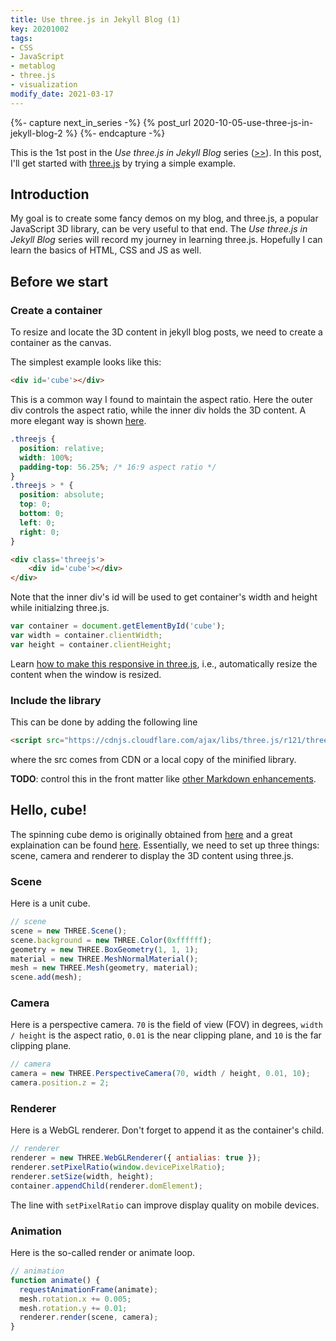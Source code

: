 ```yaml
---
title: Use three.js in Jekyll Blog (1)
key: 20201002
tags:
- CSS
- JavaScript
- metablog
- three.js
- visualization
modify_date: 2021-03-17
---
```


{%- capture next_in_series -%}
  {% post_url 2020-10-05-use-three-js-in-jekyll-blog-2 %}
{%- endcapture -%}



This is the 1st post in the _Use three.js in Jekyll Blog_ series ([>>]({{next_in_series}})). In this post, I'll get started with [three.js](https://github.com/mrdoob/three.js/) by trying a simple example.



<!--more-->



<!-- Spinning Cube Demo -->
<div class='threejs'>
    <div id='cube'></div>
</div>



## Introduction

My goal is to create some fancy demos on my blog, and three.js, a popular JavaScript 3D library, can be very useful to that end. The _Use three.js in Jekyll Blog_ series will record my journey in learning three.js. Hopefully I can learn the basics of HTML, CSS and JS as well.



## Before we start

### Create a container

To resize and locate the 3D content in jekyll blog posts, we need to create a container as the canvas.

The simplest example looks like this:
```html
<div id='cube'></div>
```

This is a common way I found to maintain the aspect ratio. Here the outer div controls the aspect ratio, while the inner div holds the 3D content. A more elegant way is shown [here]({{next_in_series}}).
```css
.threejs {
  position: relative;
  width: 100%;
  padding-top: 56.25%; /* 16:9 aspect ratio */
}
.threejs > * {
  position: absolute;
  top: 0;
  bottom: 0;
  left: 0;
  right: 0;
}
```
```html
<div class='threejs'>
    <div id='cube'></div>
</div>
```

Note that the inner div's id will be used to get container's width and height while initialzing three.js.
```javascript
var container = document.getElementById('cube');
var width = container.clientWidth;
var height = container.clientHeight;
```

Learn [how to make this responsive in three.js]({{next_in_series}}#threejs-on-window-resize), i.e., automatically resize the content when the window is resized.



### Include the library

This can be done by adding the following line
```html
<script src="https://cdnjs.cloudflare.com/ajax/libs/three.js/r121/three.min.js"></script>
```
where the src comes from CDN or a local copy of the minified library.

**TODO**: control this in the front matter like [other Markdown enhancements](https://tianqi.name/jekyll-TeXt-theme/docs/en/markdown-enhancements).



## Hello, cube!

The spinning cube demo is originally obtained from [here](https://github.com/mrdoob/three.js/blob/dev/README.md) and a great explaination can be found [here](https://threejs.org/docs/#manual/en/introduction/Creating-a-scene). Essentially, we need to set up three things: scene, camera and renderer to display the 3D content using three.js.



### Scene

Here is a unit cube.
```javascript
// scene
scene = new THREE.Scene();
scene.background = new THREE.Color(0xffffff);
geometry = new THREE.BoxGeometry(1, 1, 1);
material = new THREE.MeshNormalMaterial();
mesh = new THREE.Mesh(geometry, material);
scene.add(mesh);
```



### Camera

Here is a perspective camera. `70` is the field of view (FOV) in degrees, `width / height` is the aspect ratio, `0.01` is the near clipping plane, and `10` is the far clipping plane.
```javascript
// camera
camera = new THREE.PerspectiveCamera(70, width / height, 0.01, 10);
camera.position.z = 2;
```



### Renderer

Here is a WebGL renderer. Don't forget to append it as the container's child.
```javascript
// renderer
renderer = new THREE.WebGLRenderer({ antialias: true });
renderer.setPixelRatio(window.devicePixelRatio);
renderer.setSize(width, height);
container.appendChild(renderer.domElement);
```

The line with `setPixelRatio` can improve display quality on mobile devices.



### Animation

Here is the so-called render or animate loop.
```javascript
// animation
function animate() {
  requestAnimationFrame(animate);
  mesh.rotation.x += 0.005;
  mesh.rotation.y += 0.01;
  renderer.render(scene, camera);
}
```



<!-- code -->
<script src="https://cdnjs.cloudflare.com/ajax/libs/three.js/r121/three.min.js"></script>
<link rel="stylesheet" href="/assets/20201002/style.css">
<script src='/assets/20201002/cube.js'></script>
